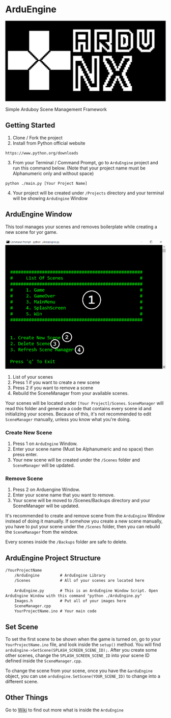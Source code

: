 # ArduEngine
![](./Images/ArduNX.jpg)

Simple Arduboy Scene Management Framework

## Getting Started
1. Clone / Fork the project
2. Install from Python official website
```
https://www.python.org/downloads
```
3. From your Terminal / Command Prompt, go to `ArduEngine` project and run this command below. (Note that your project name must be Alphanumeric only and without space)
```
python ./main.py [Your Project Name]
```
4. Your project will be created under `/Projects` directory and your terminal will be showing `ArduEngine` Window

## ArduEngine Window
This tool manages your scenes and removes boilerplate while creating a new scene for yor game.

![](./Images/Console.PNG)

1. List of your scenes
2. Press 1 if you want to create a new scene
3. Press 2 if you want to remove a scene
4. Rebuild the SceneManager from your available scenes.

Your scenes will be located under `[Your Project]/Scenes`. `SceneManager` will read this folder and generate a code that contains every scene id and initializing your scenes.
Because of this, it's not recommended to edit `SceneManager` manually, unless you know what you're doing.

### Create New Scene
1. Press 1 on `ArduEngine` Window.
2. Enter your scene name (Must be Alphanumeric and no space) then press enter.
3. Your new scene will be created under the `/Scenes` folder and `SceneManager` will be updated.

### Remove Scene
1. Press 2 on Arduengine Window.
2. Enter your scene name that you want to remove.
3. Your scene will be moved to /Scenes/Backups directory and your SceneManager will be updated.

It's recommended to create and remove scene from the `ArduEngine` Window instead of doing it manually. If somehow you create a new scene manually, you have to put your scene under the `/Scenes` folder, then you can rebuild the `SceneManager` from the window.

Every scenes inside the `/Backups` folder are safe to delete.

## ArduEngine Project Structure
```
/YourProjectName
    /ArduEngine         # ArduEngine Library
    /Scenes             # All of your scenes are located here
    
    ArduEngine.py       # This is an ArduEngine Window Script. Open ArduEngine Window with this command "python ./ArduEngine.py"
    Images.h            # Put all of your images here
    SceneManager.cpp
    YourProjectName.ino # Your main code
```

## Set Scene
To set the first scene to be shown when the game is turned on, go to your `YourProjectName.ino` file, and look inside the `setup()` method. You will find `arduEngine->SetScene(SPLASH_SCREEN_SCENE_ID);`. After you create some other scenes, change the `SPLASH_SCREEN_SCENE_ID` into your scene ID defined inside the `SceneManager.cpp`.

To change the scene from your scene, once you have the `&arduEngine` object, you can use `arduEngine.SetScene(YOUR_SCENE_ID)` to change into a different scene.

## Other Things
Go to [Wiki](https://github.com/madya121/ArduEngine/wiki) to find out more what is inside the `ArduEngine`

